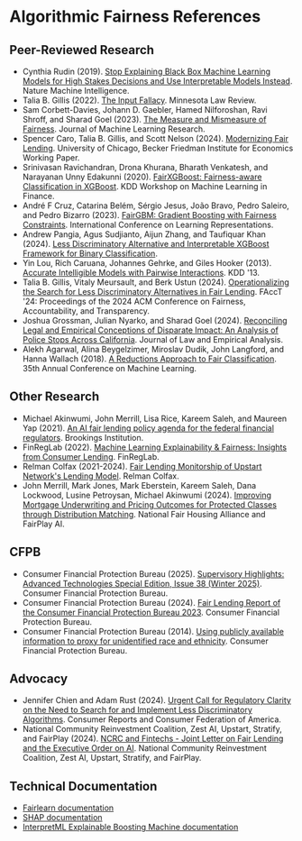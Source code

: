 # Algorithmic Fairness References


## Peer-Reviewed Research

- Cynthia Rudin (2019). [Stop Explaining Black Box Machine Learning Models for High Stakes Decisions and Use Interpretable Models Instead](https://arxiv.org/abs/1811.10154). Nature Machine Intelligence.
- Talia B. Gillis (2022). [The Input Fallacy](https://scholarship.law.columbia.edu/faculty_scholarship/3312/). Minnesota Law Review.
- Sam Corbett-Davies, Johann D. Gaebler, Hamed Nilforoshan, Ravi Shroff, and Sharad Goel (2023). [The Measure and Mismeasure of Fairness](https://arxiv.org/abs/1808.00023). Journal of Machine Learning Research.
- Spencer Caro, Talia B. Gillis, and Scott Nelson (2024). [Modernizing Fair Lending](https://papers.ssrn.com/sol3/papers.cfm?abstract_id=4728095). University of Chicago, Becker Friedman Institute for Economics Working Paper.
- Srinivasan Ravichandran, Drona Khurana, Bharath Venkatesh, and Narayanan Unny Edakunni (2020). [FairXGBoost: Fairness-aware Classification in XGBoost](https://arxiv.org/abs/2009.01442). KDD Workshop on Machine Learning in Finance.
- André F Cruz, Catarina Belém, Sérgio Jesus, João Bravo, Pedro Saleiro, and Pedro Bizarro (2023). [FairGBM: Gradient Boosting with Fairness Constraints](https://arxiv.org/abs/2209.07850). International Conference on Learning Representations.
- Andrew Pangia, Agus Sudjianto, Aijun Zhang, and Taufiquar Khan (2024). [Less Discriminatory Alternative and Interpretable XGBoost Framework for Binary Classification](https://arxiv.org/abs/2410.19067).
- Yin Lou, Rich Caruana, Johannes Gehrke, and Giles Hooker (2013). [Accurate Intelligible Models with Pairwise Interactions](https://www.cs.cornell.edu/~yinlou/papers/lou-kdd13.pdf). KDD '13.
- Talia B. Gillis, Vitaly Meursault, and Berk Ustun (2024). [Operationalizing the Search for Less Discriminatory Alternatives in Fair Lending](https://dl.acm.org/doi/10.1145/3630106.3658912). FAccT '24: Proceedings of the 2024 ACM Conference on Fairness, Accountability, and Transparency.
- Joshua Grossman, Julian Nyarko, and Sharad Goel (2024). [Reconciling Legal and Empirical Conceptions of Disparate Impact: An Analysis of Police Stops Across California](https://5harad.com/papers/disparate-impact.pdf). Journal of Law and Empirical Analysis.
- Alekh Agarwal, Alina Beygelzimer, Miroslav Dudik, John Langford, and Hanna Wallach (2018). [A Reductions Approach to Fair Classification](https://arxiv.org/pdf/1803.02453). 35th Annual Conference on Machine Learning.
 

## Other Research

- Michael Akinwumi, John Merrill, Lisa Rice, Kareem Saleh, and Maureen Yap (2021). [An AI fair lending policy agenda for the federal financial regulators](https://www.brookings.edu/articles/an-ai-fair-lending-policy-agenda-for-the-federal-financial-regulators/). Brookings Institution. 
- FinRegLab (2022). [Machine Learning Explainability & Fairness: Insights from Consumer Lending](https://finreglab.org/research/machine-learning-explainability-fairness-insights-from-consumer-lending/). FinRegLab.
- Relman Colfax (2021-2024). [Fair Lending Monitorship of Upstart Network's Lending Model](https://www.relmanlaw.com/cases-406). Relman Colfax.
- John Merrill, Mark Jones, Mark Eberstein, Kareem Saleh, Dana Lockwood, Lusine Petroysan, Michael Akinwumi (2024). [Improving Mortgage Underwriting and Pricing Outcomes for Protected Classes through Distribution Matching](https://nationalfairhousing.org/wp-content/uploads/2024/04/Unlocking-Fairness-Final_April-2024.pdf). National Fair Housing Alliance and FairPlay AI.


## CFPB
- Consumer Financial Protection Bureau (2025). [Supervisory Highlights: Advanced Technologies Special Edition, Issue 38 (Winter 2025)](https://www.consumerfinance.gov/data-research/research-reports/supervisory-highlights-advanced-technologies-special-edition-issue-38-winter-2025/). Consumer Financial Protection Bureau.
- Consumer Financial Protection Bureau (2024). [Fair Lending Report of the Consumer Financial Protection Bureau 2023](https://www.consumerfinance.gov/data-research/research-reports/the-cfpbs-2023-fair-lending-annual-report-to-congress/). Consumer Financial Protection Bureau.
- Consumer Financial Protection Bureau (2014). [Using publicly available information to proxy for unidentified race and ethnicity](https://www.consumerfinance.gov/data-research/research-reports/using-publicly-available-information-to-proxy-for-unidentified-race-and-ethnicity/). Consumer Financial Protection Bureau.


## Advocacy

- Jennifer Chien and Adam Rust (2024). [Urgent Call for Regulatory Clarity on the Need to Search for and Implement Less Discriminatory Algorithms](https://advocacy.consumerreports.org/research/consumer-groups-letter-urging-cfpb-to-protect-consumers-from-discriminatory-algorithms/). Consumer Reports and Consumer Federation of America.
- National Community Reinvestment Coalition, Zest AI, Upstart, Stratify, and FairPlay (2024). [NCRC and Fintechs - Joint Letter on Fair Lending and the Executive Order on AI](https://ncrc.org/ncrc-and-fintechs-joint-letter-on-fair-lending-and-the-executive-order-on-ai/). National Community Reinvestment Coalition, Zest AI, Upstart, Stratify, and FairPlay.


## Technical Documentation

- [Fairlearn documentation](https://fairlearn.org/v0.12/user_guide/index.html)
- [SHAP documentation](https://shap.readthedocs.io/en/latest/#)
- [InterpretML Explainable Boosting Machine documentation](https://interpret.ml/docs/ebm.html)